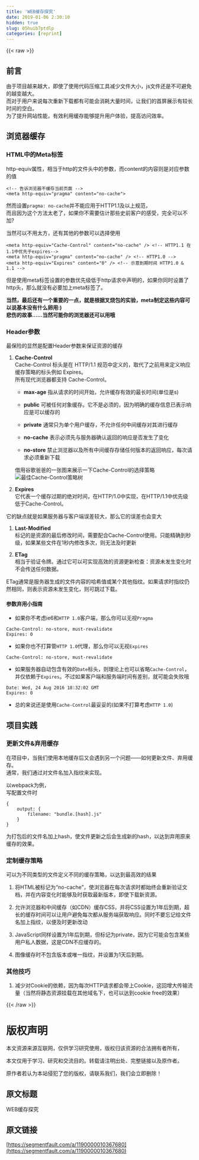 ```yaml
---
title: 'WEB缓存探究' 
date: 2019-01-06 2:30:10
hidden: true
slug: 05huib7ptdlp
categories: [reprint]
---
```


{{< raw >}}

                    
<h2 id="articleHeader0">前言</h2>
<p>由于项目越来越大，即使了使用代码压缩工具减少文件大小，js文件还是不可避免的越变越大。<br>而对于用户来说每次重新下载都有可能会消耗大量时间，让我们的首屏展示有较长时间的空白。<br>为了提升网站性能，有效利用缓存能够提升用户体验，提高访问效率。</p>
<h2 id="articleHeader1">浏览器缓存</h2>
<h3 id="articleHeader2">HTML中的Meta标签</h3>
<p>http-equiv属性，相当于http的文件头中的参数，而content的内容则是对应参数的值</p>
<div class="widget-codetool" style="display:none;">
      <div class="widget-codetool--inner">
      <span class="selectCode code-tool" data-toggle="tooltip" data-placement="top" title="" data-original-title="全选"></span>
      <span type="button" class="copyCode code-tool" data-toggle="tooltip" data-placement="top" data-clipboard-text="<!-- 告诉浏览器不缓存当前页面 -->
<meta http-equiv=&quot;pragma&quot; content=&quot;no-cache&quot;>" title="" data-original-title="复制"></span>
      <span type="button" class="saveToNote code-tool" data-toggle="tooltip" data-placement="top" title="" data-original-title="放进笔记"></span>
      </div>
      </div><pre class="xml hljs"><code class="html"><span class="hljs-comment">&lt;!-- 告诉浏览器不缓存当前页面 --&gt;</span>
<span class="hljs-tag">&lt;<span class="hljs-name">meta</span> <span class="hljs-attr">http-equiv</span>=<span class="hljs-string">"pragma"</span> <span class="hljs-attr">content</span>=<span class="hljs-string">"no-cache"</span>&gt;</span></code></pre>
<p>然而设置<code>pragma: no-cache</code>并不能应用于HTTP1.1及以上规范，<br>而且因为这个方法太老了，如果你不需要估计那些史前客户的感受，完全可以不加?</p>
<p>当然可以不用太方，还有其他的参数可以选择使用</p>
<div class="widget-codetool" style="display:none;">
      <div class="widget-codetool--inner">
      <span class="selectCode code-tool" data-toggle="tooltip" data-placement="top" title="" data-original-title="全选"></span>
      <span type="button" class="copyCode code-tool" data-toggle="tooltip" data-placement="top" data-clipboard-text="<meta http-equiv=&quot;Cache-Control&quot; content=&quot;no-cache&quot; /> <!-- HTTP1.1 在1.1中优先于expires-->
<meta http-equiv=&quot;pragma&quot; content=&quot;no-cache&quot; /> <!-- HTTP1.0 -->
<meta http-equiv=&quot;Expires&quot; content=&quot;0&quot; /> <!-- 示意到期时间 HTTP1.0 &amp; 1.1 -->" title="" data-original-title="复制"></span>
      <span type="button" class="saveToNote code-tool" data-toggle="tooltip" data-placement="top" title="" data-original-title="放进笔记"></span>
      </div>
      </div><pre class="xml hljs"><code class="html"><span class="hljs-tag">&lt;<span class="hljs-name">meta</span> <span class="hljs-attr">http-equiv</span>=<span class="hljs-string">"Cache-Control"</span> <span class="hljs-attr">content</span>=<span class="hljs-string">"no-cache"</span> /&gt;</span> <span class="hljs-comment">&lt;!-- HTTP1.1 在1.1中优先于expires--&gt;</span>
<span class="hljs-tag">&lt;<span class="hljs-name">meta</span> <span class="hljs-attr">http-equiv</span>=<span class="hljs-string">"pragma"</span> <span class="hljs-attr">content</span>=<span class="hljs-string">"no-cache"</span> /&gt;</span> <span class="hljs-comment">&lt;!-- HTTP1.0 --&gt;</span>
<span class="hljs-tag">&lt;<span class="hljs-name">meta</span> <span class="hljs-attr">http-equiv</span>=<span class="hljs-string">"Expires"</span> <span class="hljs-attr">content</span>=<span class="hljs-string">"0"</span> /&gt;</span> <span class="hljs-comment">&lt;!-- 示意到期时间 HTTP1.0 &amp; 1.1 --&gt;</span></code></pre>
<p>但是使用meta标签设置的参数优先级低于http请求中声明的，如果你同时设置了http头，那么就没有必要加上meta标签了。</p>
<p><strong>当然，最后还有一个重要的一点，就是根据叉烧包的实验，meta制定这些内容可以说基本没有什么卵用:)</strong><br><strong>悲伤的故事……当然可能你的浏览器还可以用哦</strong></p>
<h3 id="articleHeader3">Header参数</h3>
<p>最保险的显然是配置Header参数来保证资源的缓存</p>
<ol>
<li>
<p><strong>Cache-Control</strong><br>Cache-Control 标头是在 HTTP/1.1 规范中定义的，取代了之前用来定义响应缓存策略的标头例如 Expires。<br>所有现代浏览器都支持 Cache-Control。</p>
<ul>
<li><p><strong>max-age</strong>     指从请求的时间开始，允许缓存有效的最长时间(单位是s)</p></li>
<li><p><strong>public</strong>      可被任何对象缓存。它不是必须的，因为明确的缓存信息已表示响应是可以缓存的</p></li>
<li><p><strong>private</strong>     通常只为单个用户缓存，不允许任何中间缓存对其进行缓存</p></li>
<li><p><strong>no-cache</strong>    表示必须先与服务器确认返回的响应是否发生了变化</p></li>
<li><p><strong>no-store</strong>    禁止浏览器以及所有中间缓存存储任何版本的返回响应，每次请求必须重新下载</p></li>
</ul>
<p>借用谷歌爸爸的一张图来展示一下Cache-Control的选择策略<br><span class="img-wrap"><img data-src="/img/bVuuoZ" src="https://static.alili.tech/img/bVuuoZ" alt="最佳Cache-Control策略树" title="最佳Cache-Control策略树" style="cursor: pointer; display: inline;"></span></p>
</li>
<li><p><strong>Expires</strong><br>   它代表一个缓存过期的绝对时间，在HTTP/1.0中实现，在HTTP/1.1中优先级低于Cache-Control。</p></li>
</ol>
<p>它的缺点就是如果服务器与客户端误差较大，那么它的误差也会变大</p>
<ol>
<li><p><strong>Last-Modified</strong><br>   标记的是资源的最后修改时间，需要配合Cache-Control使用。只能精确到秒级，如果某些文件在1秒内修改多次，则无法及时更新</p></li>
<li><p><strong>ETag</strong><br>   相当于验证令牌。通过它可以可实现高效的资源更新检查：资源未发生变化时不会传送任何数据。</p></li>
</ol>
<p>ETag通常是服务器生成的文件内容的哈希值或某个其他指纹。如果请求时指纹仍然相同，则表示资源未发生变化，则可跳过下载。</p>
<h4>参数弃用小指南</h4>
<ul><li><p>如果你不考虑ie6和<code>HTTP 1.0</code>客户端，那么你可以无视<code>Pragma</code></p></li></ul>
<div class="widget-codetool" style="display:none;">
      <div class="widget-codetool--inner">
      <span class="selectCode code-tool" data-toggle="tooltip" data-placement="top" title="" data-original-title="全选"></span>
      <span type="button" class="copyCode code-tool" data-toggle="tooltip" data-placement="top" data-clipboard-text="Cache-Control: no-store, must-revalidate
Expires: 0" title="" data-original-title="复制"></span>
      <span type="button" class="saveToNote code-tool" data-toggle="tooltip" data-placement="top" title="" data-original-title="放进笔记"></span>
      </div>
      </div><pre class="http hljs"><code class="http"><span class="hljs-attribute">Cache-Control</span>: no-store, must-revalidate
<span class="hljs-attribute">Expires</span>: 0</code></pre>
<ul><li><p>如果你也不打算管<code>HTTP 1.0</code>代理，那么你可以无视<code>Expires</code></p></li></ul>
<div class="widget-codetool" style="display:none;">
      <div class="widget-codetool--inner">
      <span class="selectCode code-tool" data-toggle="tooltip" data-placement="top" title="" data-original-title="全选"></span>
      <span type="button" class="copyCode code-tool" data-toggle="tooltip" data-placement="top" data-clipboard-text="Cache-Control: no-store, must-revalidate" title="" data-original-title="复制"></span>
      <span type="button" class="saveToNote code-tool" data-toggle="tooltip" data-placement="top" title="" data-original-title="放进笔记"></span>
      </div>
      </div><pre class="http hljs"><code class="http" style="word-break: break-word; white-space: initial;"><span class="hljs-attribute">Cache-Control</span>: no-store, must-revalidate</code></pre>
<ul><li><p>如果服务器自动包含有效的<code>Date</code>标头，则理论上也可以省略<code>Cache-Control</code>，并仅依赖于<code>Expires</code>。不过如果客户端和服务端时间有差别，就可能会失败哦</p></li></ul>
<div class="widget-codetool" style="display:none;">
      <div class="widget-codetool--inner">
      <span class="selectCode code-tool" data-toggle="tooltip" data-placement="top" title="" data-original-title="全选"></span>
      <span type="button" class="copyCode code-tool" data-toggle="tooltip" data-placement="top" data-clipboard-text="Date: Wed, 24 Aug 2016 18:32:02 GMT
Expires: 0" title="" data-original-title="复制"></span>
      <span type="button" class="saveToNote code-tool" data-toggle="tooltip" data-placement="top" title="" data-original-title="放进笔记"></span>
      </div>
      </div><pre class="http hljs"><code class="http"><span class="hljs-attribute">Date</span>: Wed, 24 Aug 2016 18:32:02 GMT
<span class="hljs-attribute">Expires</span>: 0</code></pre>
<ul><li><p>总的来说还是使用<code>Cache-Control</code>最妥妥的(如果不打算考虑<code>HTTP 1.0</code>)</p></li></ul>
<h2 id="articleHeader4">项目实践</h2>
<h3 id="articleHeader5">更新文件&amp;弃用缓存</h3>
<p>在项目中，当我们使用本地缓存后又会遇到另一个问题——如何更新文件、弃用缓存。<br>通常，我们通过对文件名加入指纹来实现。</p>
<p>以webpack为例，<br>写配置文件时</p>
<div class="widget-codetool" style="display:none;">
      <div class="widget-codetool--inner">
      <span class="selectCode code-tool" data-toggle="tooltip" data-placement="top" title="" data-original-title="全选"></span>
      <span type="button" class="copyCode code-tool" data-toggle="tooltip" data-placement="top" data-clipboard-text="{
    output: {
        filename: &quot;bundle.[hash].js&quot;
    }
}" title="" data-original-title="复制"></span>
      <span type="button" class="saveToNote code-tool" data-toggle="tooltip" data-placement="top" title="" data-original-title="放进笔记"></span>
      </div>
      </div><pre class="javascript hljs"><code class="javascript">{
    <span class="hljs-attr">output</span>: {
        <span class="hljs-attr">filename</span>: <span class="hljs-string">"bundle.[hash].js"</span>
    }
}</code></pre>
<p>为打包后的文件名加上hash，使文件更新之后会生成新的hash，以达到弃用原来缓存的效果。</p>
<h3 id="articleHeader6">定制缓存策略</h3>
<p>可以为不同类型的文件定义不同的缓存策略，以达到最高效的结果</p>
<ol>
<li><p>将HTML被标记为“no-cache”，使浏览器在每次请求时都始终会重新验证文档，并在内容变化时能够及时获取最新版本，即使下载新资源。</p></li>
<li><p>允许浏览器和中间缓存（如CDN）缓存CSS，并将CSS设置为1年后到期，超长的缓存时间可以让用户避免每次都从服务端获取响应。同时不要忘记给文件名加上指纹，以便及时更新改动</p></li>
<li><p>JavaScript同样设置为1年后到期，但标记为private，因为它可能会包含某些用户私人数据，这是CDN不应缓存的。</p></li>
<li><p>图像缓存时不包含版本或唯一指纹，并设置为1天后到期。</p></li>
</ol>
<h3 id="articleHeader7">其他技巧</h3>
<ol><li><p>减少对Cookie的依赖，因为每次HTTP请求都会带上Cookie，这回增大传输流量（当然将静态资源挂载在其他域名下，也可以达到cookie free的效果）</p></li></ol>

                
{{< /raw >}}

# 版权声明
本文资源来源互联网，仅供学习研究使用，版权归该资源的合法拥有者所有，

本文仅用于学习、研究和交流目的。转载请注明出处、完整链接以及原作者。

原作者若认为本站侵犯了您的版权，请联系我们，我们会立即删除！

## 原文标题
WEB缓存探究

## 原文链接
[https://segmentfault.com/a/1190000010367680](https://segmentfault.com/a/1190000010367680)

